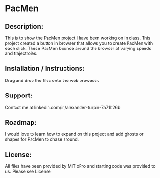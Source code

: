 # PacMen

## Description:
This is to show the PacMen project I have been working on in class. This project created a button in browser that allows you to 
create PacMen with each click. These PacMen bounce around the browser at varying speeds and trajectroies.

## Installation / Instructions:
Drag and drop the files onto the web broweser.

## Support:
Contact me at linkedin.com/in/alexander-turpin-7a71b26b

## Roadmap:
I would love to learn how to expand on this project and add ghosts or shapes for PacMen to chase around. 

## License:
All files have been provided by MIT xPro and starting code was provided to us. Please see License 
